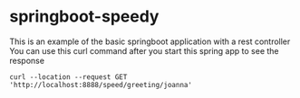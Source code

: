# springboot-speedy
This is an example of the basic springboot application with a rest controller
You can use this curl command after you start this spring app to see the response 
```
curl --location --request GET 'http://localhost:8888/speed/greeting/joanna'
```
